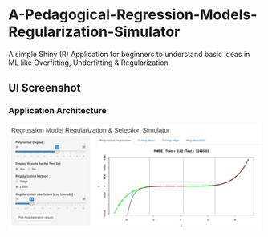 # A-Pedagogical-Regression-Models-Regularization-Simulator
A simple Shiny (R) Application for beginners to understand basic ideas in ML like Overfitting, Underfitting &amp; Regularization

## UI Screenshot  
### Application Architecture
![](appScreenshot.jpg)
